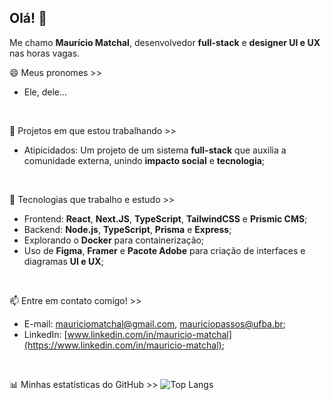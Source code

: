 ## Olá! 👋

Me chamo **Maurício Matchal**, desenvolvedor **full-stack** e **designer UI e UX** nas horas vagas.

😄 Meus pronomes >>
  - Ele, dele...

<br/>

🔭 Projetos em que estou trabalhando >>
  - Atipicidados: Um projeto de um sistema **full-stack** que auxilia a comunidade externa, unindo **impacto social** e **tecnologia**;

<br/>

🌱 Tecnologias que trabalho e estudo >>
  - Frontend: **React**, **Next.JS**, **TypeScript**, **TailwindCSS** e **Prismic CMS**;
  - Backend: **Node.js**, **TypeScript**, **Prisma** e **Express**;
  - Explorando o **Docker** para containerização;
  - Uso de **Figma**, **Framer** e **Pacote Adobe** para criação de interfaces e diagramas **UI e UX**;

<br/>

📫 Entre em contato comigo! >>
  - E-mail: mauriciomatchal@gmail.com, mauriciopassos@ufba.br;
  - LinkedIn: [www.linkedin.com/in/mauricio-matchal](https://www.linkedin.com/in/mauricio-matchal);

<br/>

📊 Minhas estatísticas do GitHub >>
![Top Langs](https://github-readme-stats.vercel.app/api/top-langs/?username=mauricio-matchal&layout=compact&theme=radical)

<!--
**mauricio-matchal/mauricio-matchal** is a ✨ _special_ ✨ repository because its `README.md` (this file) appears on your GitHub profile.

Here are some ideas to get you started:

- 🔭 I’m currently working on ...
- 🌱 I’m currently learning ...
- 👯 I’m looking to collaborate on ...
- 🤔 I’m looking for help with ...
- 💬 Ask me about ...
- 📫 How to reach me: ...
- 😄 Pronouns: ...
- ⚡ Fun fact: ...
-->
